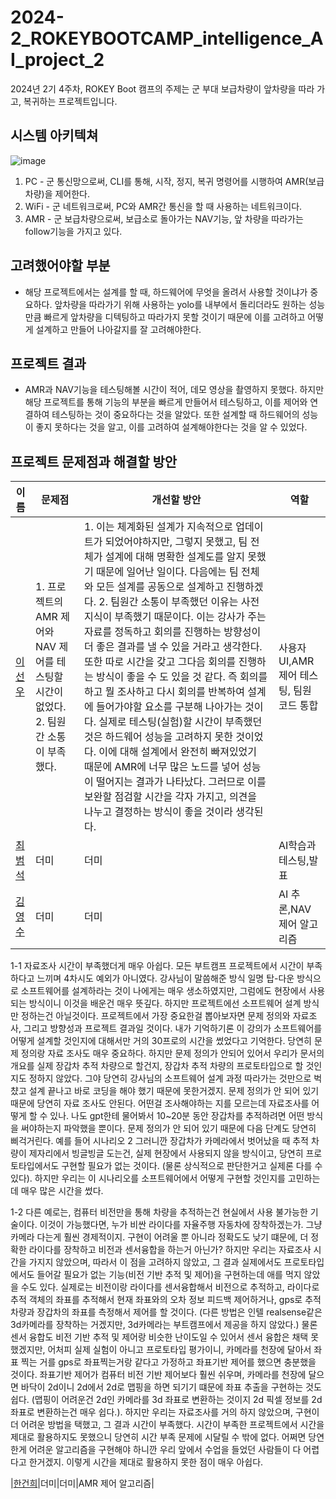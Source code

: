 # 2024-2_ROKEYBOOTCAMP_intelligence_AI_project_2
2024년 2기 4주차, ROKEY Boot 캠프의 주제는 군 부대 보급차량이 앞차량을 따라 가고, 복귀하는 프로젝트입니다.
## 시스템 아키텍쳐
![image](https://github.com/user-attachments/assets/594e9234-49cf-4b0a-859f-67429424b7e2)
1. PC - 군 통신망으로써, CLI를 통해, 시작, 정지, 복귀 명령어를 시행하여 AMR(보급차량)을 제어한다.
2. WiFi - 군 네트워크로써, PC와 AMR간 통신을 할 때 사용하는 네트워크이다.
3. AMR - 군 보급차량으로써, 보급소로 돌아가는 NAV기능, 앞 차량을 따라가는 follow기능을 가지고 있다.
## 고려했어야할 부분
  - 해당 프로젝트에서는 설계를 할 때, 하드웨어에 무엇을 올려서 사용할 것이냐가 중요하다. 앞차량을 따라가기 위해 사용하는 yolo를 내부에서 돌리더라도 원하는 성능만큼 빠르게 앞차량을 디텍팅하고 따라가지 못할 것이기 때문에 이를 고려하고 어떻게 설계하고 만들어 나아갈지를 잘 고려해야한다.
## 프로젝트 결과
  - AMR과 NAV기능을 테스팅해볼 시간이 적어, 데모 영상을 촬영하지 못했다. 하지만 해당 프로젝트를 통해 기능의 부분을 빠르게 만들어서 테스팅하고, 이를 제어와 연결하여 테스팅하는 것이 중요하다는 것을 알았다. 또한 설계할 때 하드웨어의 성능이 좋지 못하다는 것을 알고, 이를 고려하여 설계해야한다는 것을 알 수 있었다.
## 프로젝트 문제점과 해결할 방안
|이름|문제점|개선할 방안|역할|
|---|---|---|---|
|[이선우](https://github.com/malenwater)|1. 프로젝트의 AMR 제어와 NAV 제어를 테스팅할 시간이 없었다. 2. 팀원간 소통이 부족했다. |1. 이는 체계화된 설계가 지속적으로 업데이트가 되었어야하지만, 그렇지 못했고, 팀 전체가 설계에 대해 명확한 설계도를 알지 못했기 때문에 일어난 일이다. 다음에는 팀 전체와 모든 설계를 공동으로 설계하고 진행하겠다. 2. 팀원간 소통이 부족했던 이유는 사전 지식이 부족했기 때문이다. 이는 강사가 주는 자료를 정독하고 회의를 진행하는 방향성이 더 좋은 결과를 낼 수 있을 거라고 생각한다. 또한 따로 시간을 갖고 그다음 회의를 진행하는 방식이 좋을 수 도 있을 것 같다. 즉 회의를 하고 뭘 조사하고 다시 회의를 반복하여 설계에 들어가야할 요소를 구분해 나아가는 것이다. 실제로 테스팅(실험)할 시간이 부족했던 것은 하드웨어 성능을 고려하지 못한 것이었다. 이에 대해 설계에서 완전히 빠져있었기 때문에 AMR에 너무 많은 노드를 넣어 성능이 떨어지는 결과가 나타났다. 그러므로 이를 보완할 점검할 시간을 각자 가지고, 의견을 나누고 결정하는 방식이 좋을 것이라 생각된다. |사용자 UI,AMR 제어 테스팅, 팀원 코드 통합|
|[최범석](https://github.com/ausudu)|더미|더미|AI학습과 테스팅,발표|
|[김영수](https://github.com/youngsoo-kim-123)|더미|더미|AI 추론,NAV 제어 알고리즘|  개요: 4차시에선 실제 로봇인 터틀봇을 이용해 비전 기반 추적 시스템을 구축하는 거였다. 로봇은 다뤄본적이 많지만 비전 기반은 처음이였기 때문에 재미있었다.

1-1 자료조사 시간이 부족했더게 매우 아쉽다. 모든 부트캠프 프로젝트에서 시간이 부족하다고 느끼며 4차시도 예외가 아니였다. 강사님이 말씀해준 방식 일명 탑-다운 방식으로 소프트웨어를 설계하라는 것이 나에게는 매우 생소하였지만, 그럼에도 현장에서 사용되는 방식이니 이것을 배운건 매우 뜻깊다. 하지만 프로젝트에선 소프트웨어 설계 방식만 정하는건 아닐것이다. 프로젝트에서 가장 중요한걸 뽑아보자면 문제 정의와 자료조사, 그리고 방향성과 프로젝트 결과일 것이다. 내가 기억하기론 이 강의가 소프트웨어를 어떻게 설계할 것인지에 대해서만 거의 30프로의 시간을 썼었다고 기억한다. 당연히 문제 정의랑 자료 조사도 매우 중요하다. 하지만 문제 정의가 안되어 있어서 우리가 문서의 개요를 실제 장갑차 추적 차량으로 할건지, 장갑차 추적 차량의 프로토타입으로 할 것인지도 정하지 않았다. 그야 당연히 강사님의 소프트웨어 설계 과정 따라가는 것만으로 벅챴고 설계 끝나고 바로 코딩을 해야 했기 때문에 못한거겠지. 문제 정의가 안 되어 있기 때문에 당연히 자료 조사도 안된다. 어떤걸 조사해야하는 지를 모르는데 자료조사를 어떻게 할 수 있나. 나도 gpt한테 물어봐서 10~20분 동안 장갑차를 추적하려면 어떤 방식을 써야하는지 파악했을 뿐이다. 문제 정의가 안 되어 있기 때문에 다음 단계도 당연히 삐걱거린다. 예를 들어 시나리오 2 그러니깐  장갑차가 카메라에서 벗어났을 때 추적 차량이 제자리에서 빙글빙글 도는건, 실제 현장에서 사용되지 않을 방식이고, 당연히 프로토타입에서도 구현할 필요가 없는 것이다. (물론 상식적으로 판단한거고 실제론 다를 수 있다). 하지만 우리는 이 시나리오를 소프트웨어에서 어떻게 구현할 것인지를 고민하는데 매우 많은 시간을 썼다. 

1-2 다른 예로는, 컴퓨터 비전만을 통해 차량을 추적하는건 현실에서 사용 불가능한 기술이다. 이것이 가능했다면, 누가 비싼 라이다를 자율주행 자동차에 장착하겠는가. 그냥 카메라 다는게 훨씬 경제적이지. 구현이 어려울 뿐 아니라 정확도도 낮기 떄문에, 더 정확한 라이다를 장착하고 비전과 센서융합을 하는거 아닌가? 하지만 우리는 자료조사 시간을 가지지 않았으며, 따라서 이 점을 고려하지 않았고, 그 결과 실제에서도 프로토타입에서도 들어갈 필요가 없는 기능(비전 기반 추적 및 제어)을 구현하는데 애를 먹지 않았을 수도 있다. 실제로는 비전이랑 라이다를 센서융합해서 비전으로 추적하고, 라이다로 추적 객체의 좌표를 추적해서 현재 좌표와의 오차 정보 피드백 제어하거나, gps로 추적차량과 장갑차의 좌표를 측정해서 제어를 할 것이다. (다른 방법은 인텔 realsense같은 3d카메라를 장착하는 거겠지만, 3d카메라는 부트캠프에서 제공을 하지 않았다.) 물론 센서 융합도 비전 기반 추적 및 제어랑 비슷한 난이도일 수 있어서 센서 융합은 채택 못했겠지만, 어처피 실제 실험이 아니고 프로토타입 평가이니, 카메라를 천장에 달아서 좌표 찍는 거를 gps로 좌표찍는거랑 같다고 가정하고 좌표기반 제어를 했으면 충분했을 것이다. 좌표기반 제어가 컴퓨터 비전 기반 제어보다 훨씬 쉬우며, 카메라를 천장에 달으면 바닥이 2d이니 2d에서 2d로 맵핑을 하면 되기기 떄문에 좌표 추출을 구현하는 것도 쉽다. (맵핑이 어려운건 2d인 카메라를 3d 좌표로 변환하는 것이지 2d 픽셀 정보를 2d 좌표로 변환하는건 매우 쉽다.). 하지만 우리는 자료조사를 거의 하지 않았으며, 구현이 더 어려운 방법을 택했고, 그 결과 시간이 부족했다. 시간이 부족한 프로젝트에서 시간을 제대로 활용하지도 못했으니 당연히 시간 부족 문제에 시달릴 수 밖에 없다. 어쩌면 당연한게 어려운 알고리즘을 구현해야 하니깐 우리 앞에서 수업을 들었던 사람들이 다 어렵다고 한거겠지. 이렇게 시간을 제대로 활용하지 못한 점이 매우 아쉽다. 


|[한건희](https://github.com/ghgue)|더미|더미|AMR 제어 알고리즘|

